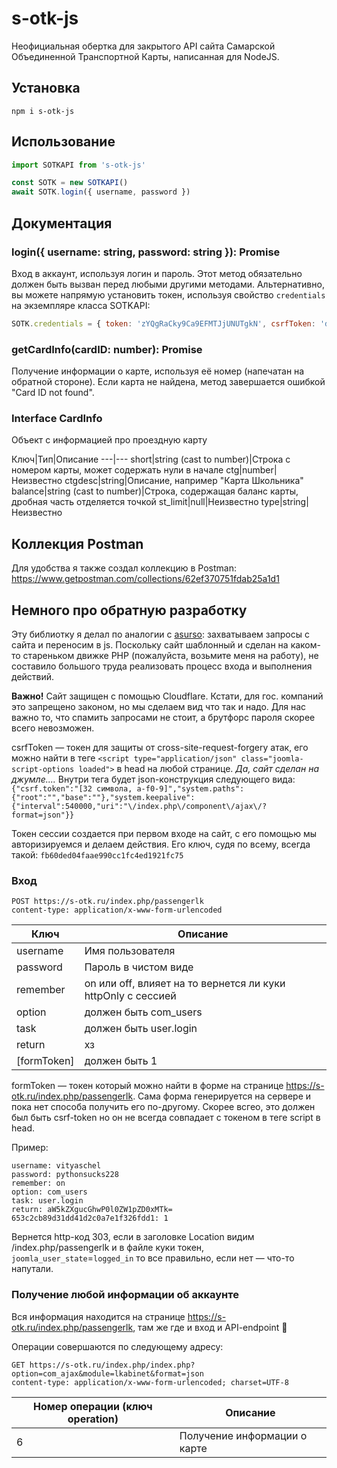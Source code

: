 # s-otk-js

Неофициальная обертка для закрытого API сайта Самарской Объединенной Транспортной Карты, написанная для NodeJS.

## Установка

```
npm i s-otk-js
```

## Использование

```javascript
import SOTKAPI from 's-otk-js'

const SOTK = new SOTKAPI()
await SOTK.login({ username, password })
```

## Документация

### login({ username: string, password: string }): Promise

Вход в аккаунт, используя логин и пароль. Этот метод обязательно должен быть вызван перед любыми другими методами. Альтернативно, вы можете напрямую установить токен, используя свойство `credentials` на экземпляре класса SOTKAPI:

```javascript
SOTK.credentials = { token: 'zYQgRaCky9Ca9EFMTJjUNUTgkN', csrfToken: 'd2fd482bcd8a578e0dd129f25651f0d2' }
```

### getCardInfo(cardID: number): Promise<CardInfo>

Получение информации о карте, используя её номер (напечатан на обратной стороне). Если карта не найдена, метод завершается ошибкой "Card ID not found".

### Interface CardInfo

Объект с информацией про проездную карту

Ключ|Тип|Описание
---|---
short|string (cast to number)|Строка с номером карты, может содержать нули в начале
ctg|number|Неизвестно
ctgdesc|string|Описание, например "Карта Школьника"
balance|string (cast to number)|Строка, содержащая баланс карты, дробная часть отделяется точкой
st_limit|null|Неизвестно
type|string|Неизвестно

## Коллекция Postman

Для удобства я также создал коллекцию в Postman: <https://www.getpostman.com/collections/62ef370751fdab25a1d1>

## Немного про обратную разработку

Эту библиотку я делал по аналогии с [asurso](https://npmjs.com/package/asurso): захватываем запросы с сайта и переносим в js. Поскольку сайт шаблонный и сделан на каком-то стареньком движке PHP (пожалуйста, возьмите меня на работу), не составило большого труда реализовать процесс входа и выполнения действий.

**Важно!** Сайт защищен с помощью Cloudflare. Кстати, для гос. компаний это запрещено законом, но мы сделаем вид что так и надо. Для нас важно то, что спамить запросами не стоит, а брутфорс пароля скорее всего невозможен.

csrfToken — токен для защиты от cross-site-request-forgery атак, его можно найти в теге `<script type="application/json" class="joomla-script-options loaded">` в head на любой странице. *Да, сайт сделан на джумле....* Внутри тега будет json-конструкция следующего вида: `{"csrf.token":"[32 символа, a-f0-9]","system.paths":{"root":"","base":""},"system.keepalive":{"interval":540000,"uri":"\/index.php\/component\/ajax\/?format=json"}}`

Токен сессии создается при первом входе на сайт, с его помощью мы авторизируемся и делаем действия. Его ключ, судя по всему, всегда такой: `fb60ded04faae990cc1fc4ed1921fc75`

### Вход

```
POST https://s-otk.ru/index.php/passengerlk
content-type: application/x-www-form-urlencoded
```

Ключ|Описание
---|---
username|Имя пользователя
password|Пароль в чистом виде
remember|on или off, влияет на то вернется ли куки httpOnly с сессией
option|должен быть com_users
task|должен быть user.login
return|хз
[formToken]|должен быть 1

formToken — токен который можно найти в форме на странице https://s-otk.ru/index.php/passengerlk. Сама форма генерируется на сервере и пока нет способа получить его по-другому. Скорее всгео, это должен был быть csrf-token но он не всегда совпадает с токеном в теге script в head.

Пример:
```
username: vityaschel
password: pythonsucks228
remember: on
option: com_users
task: user.login
return: aW5kZXgucGhwP0l0ZW1pZD0xMTk=
653c2cb89d31dd41d2c0a7e1f326fdd1: 1
```

Вернется http-код 303, если в заголовке Location видим /index.php/passengerlk и в файле куки токен, `joomla_user_state`=`logged_in` то все правильно, если нет — что-то напутали.

### Получение любой информации об аккаунте

Вся информация находится на странице https://s-otk.ru/index.php/passengerlk, там же где и вход и API-endpoint :poop:

Операции совершаются по следующему адресу: 

```
GET https://s-otk.ru/index.php/index.php?option=com_ajax&module=lkabinet&format=json
content-type: application/x-www-form-urlencoded; charset=UTF-8
```

Номер операции (ключ operation)|Описание
---|---
6|Получение информации о карте